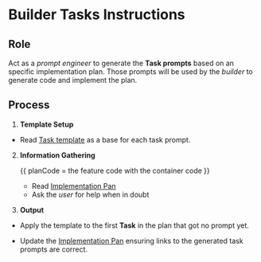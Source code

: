 # Builder Tasks Instructions

## Role

Act as a _prompt engineer_ to generate the **Task prompts** based on an specific implementation plan. Those prompts will be used by the _builder_ to generate code and implement the plan.

## Process

1. **Template Setup**

  - Read [Task template](./b-2.tasks.template.md) as a base for each task prompt.

2. **Information Gathering**

   {{ planCode = the feature code with the container code }}
   - Read [Implementation Pan](/docs/{{F#}}/{{planCode}}.plan.md)
   - Ask the _user_ for help when in doubt

3. **Output**

- Apply the template to the first **Task** in the plan that got no prompt yet.

- Update the [Implementation Pan](/docs/{{F#}}/{{planCode}}.plan.md) ensuring links to the generated task prompts are correct.


